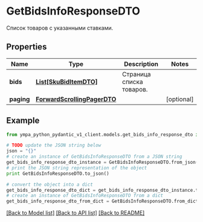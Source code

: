 # GetBidsInfoResponseDTO

Список товаров с указанными ставками.

## Properties
Name | Type | Description | Notes
------------ | ------------- | ------------- | -------------
**bids** | [**List[SkuBidItemDTO]**](SkuBidItemDTO.md) | Страница списка товаров. | 
**paging** | [**ForwardScrollingPagerDTO**](ForwardScrollingPagerDTO.md) |  | [optional] 

## Example

```python
from ympa_python_pydantic_v1_client.models.get_bids_info_response_dto import GetBidsInfoResponseDTO

# TODO update the JSON string below
json = "{}"
# create an instance of GetBidsInfoResponseDTO from a JSON string
get_bids_info_response_dto_instance = GetBidsInfoResponseDTO.from_json(json)
# print the JSON string representation of the object
print GetBidsInfoResponseDTO.to_json()

# convert the object into a dict
get_bids_info_response_dto_dict = get_bids_info_response_dto_instance.to_dict()
# create an instance of GetBidsInfoResponseDTO from a dict
get_bids_info_response_dto_from_dict = GetBidsInfoResponseDTO.from_dict(get_bids_info_response_dto_dict)
```
[[Back to Model list]](../README.md#documentation-for-models) [[Back to API list]](../README.md#documentation-for-api-endpoints) [[Back to README]](../README.md)


